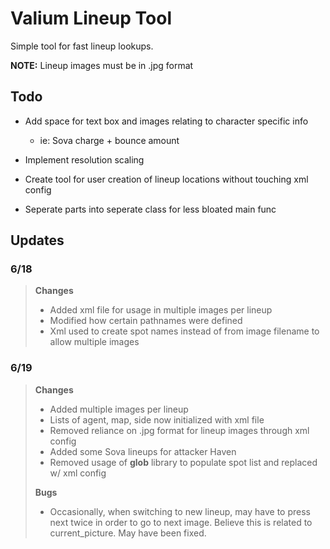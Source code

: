 # Valium Lineup Tool
Simple tool for fast lineup lookups. 

**NOTE:** Lineup images must be in .jpg format

## Todo

- Add space for text box and images relating to character specific info
    - ie: Sova charge + bounce amount
    
- Implement resolution scaling

- Create tool for user creation of lineup locations without touching xml config

- Seperate parts into seperate class for less bloated main func

## Updates
### 6/18
> **Changes**
>- Added xml file for usage in multiple images per lineup
>- Modified how certain pathnames were defined
>- Xml used to create spot names instead of from image filename to allow multiple images
### 6/19
> **Changes**
>- Added multiple images per lineup
>- Lists of agent, map, side now initialized with xml file
>- Removed reliance on .jpg format for lineup images through xml config 
>- Added some Sova lineups for attacker Haven
>- Removed usage of **glob** library to populate spot list and replaced w/ xml config 
>
> **Bugs**
>- Occasionally, when switching to new lineup, may have to press next twice in order to go to next image. 
>Believe this is related to current_picture. May have been fixed.  
